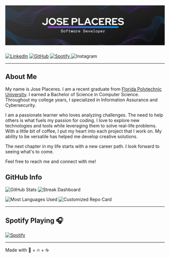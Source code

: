 # ![Welcome Banner](intro-banner.png)




<!-- <br>

[![Linkedin](https://img.shields.io/badge/LinkedIn-Ahmad%20Sawalqeh-blue?logo=Linkedin&logoColor=blue&labelColor=black)](https://www.linkedin.com/in/ahmad-alsawalqeh/)
[![Mail](https://img.shields.io/badge/Hotmail-sawalqa_jo@hotmail.com-blue?logo=Gmail&logoColor=blue&labelColor=black)](mailto:sawalqa_jo@hotmail.com)

<br> -->
[![LinkedIn](https://img.shields.io/badge/LinkedIn-0077B5?style=for-the-badge&logo=linkedin&logoColor=white
)][2]
[![GitHub](https://img.shields.io/badge/GitHub-100000?style=for-the-badge&logo=github&logoColor=white
)][3]
[![Spotify](https://img.shields.io/badge/Spotify-1ED760?&style=for-the-badge&logo=spotify&logoColor=white)
][4]
![Instagram](https://img.shields.io/badge/Instagram-F11457?style=for-the-badge&logo=instagram&logoColor=white)


---

## About Me
My name is Jose Placeres. I am a recent graduate from [Florida Polytechnic University][1]. I earned a Bachelor of Science in Computer Science. Throughout my college years, I specialized in Information Assurance and Cybersecurity. 

I am a passionate learner who loves analyzing challenges. The need to help others is what fuels my passion for coding. I love to explore new technologies and tools while leveraging them to solve real-life problems. With a little bit of coffee, I put my heart into each project that I work on. My ability to be versatile has helped me develop creative solutions.

The next chapter in my life starts with a new career path. I look forward to seeing what's to come.

Feel free to reach me and connect with me!

<!-- ## Tech Stack -->
<!-- ### Group 1 -->
<!-- ### Group 2 -->
<!-- ### Group 3 -->


<!-- ## Tech I am learning -->
<!-- COMMING SOON -->

## GitHub Info

![GitHub Stats](https://github-readme-stats-jplaceres.vercel.app/api?username=jplaceres&show_icons=true&theme=nord&custom_title=My%20GitHub%20Stats%20🔥&count_private=true&hide_border=false&show_icons=true)
![Streak Dashboard](http://github-streak-stats-jplaceres.herokuapp.com?user=jplaceres&theme=nord&date_format=M%20j%5B%2C%20Y%5D)

![Most Languages Used](https://github-readme-stats-jplaceres.vercel.app/api/top-langs/?username=jplaceres&theme=nord&layout=compact&langs_count=4)
![Customized Repo Card](https://github-readme-stats-jplaceres.vercel.app/api/pin?username=jplaceres&theme=nord&repo=github-readme-stats)




<!-- <details align="left">
    <summary>Group A</summary>
    <img align="left" alt="GitHub Stats" src="https://github-readme-stats-jplaceres.vercel.app/api?username=jplaceres&show_icons=true&theme=nord&custom_title=My%20GitHub%20Stats%20🔥&count_private=true&hide_border=false&show_icons=true">
    <img align="right" alt="Streak Dashboard" src="http://github-readme-streak-stats.herokuapp.com?user=jplaceres&theme=nord&date_format=M%20j%5B%2C%20Y%5D"></>
</details>
<br>

<details align="left">
    <summary><strong>Group B</strong></summary>
    <img align="left" alt="Most Used Languages" src="https://github-readme-stats-jplaceres.vercel.app/api/top-langs/?username=jplaceres&theme=nord">
</details> -->




<!-- # Weekly Activities -->
<!-- COMMING SOON -->

---

## Spotify Playing 🎧

[![Spotify](https://github-spotify-dashboard.vercel.app/api/spotify)][4]


<!-- [![Spotify][5]][4] -->
<!-- [![Spotify Music](https://github-spotify-dashboard.vercel.app/api/spotify)](https://open.spotify.com/user/JPlaceres) -->
<!-- ### Spotify Playing 🎧 EXAMPLE ONLY
[<img src="https://github-spotify-dashboard.vercel.app/api/spotify" alt="Spotify Now Playing" width="350" />](https://open.spotify.com/user/JPlaceres) -->

---
Made with 💜 + 🔥 + ☕

<!-- Connect with me! ([🔝](#welcome-banner)) -->



<!--List of Links used-->
[1]:https://www.floridapoly.edu
[2]:https://www.linkedin.com/in/jose-placeres
[3]:https://www.github.com/jplaceres
[4]:https://open.spotify.com/user/JPlaceres



<!--List of Repos used-->
[6]:https://github.com/alexandresanlim/Badges4-README.md-Profile
[7]:https://github.com/jplaceres/github-spotify-dashboard
[8]:https://github.com/jplaceres/github-readme-streak-stats
[9]:https://github.com/jplaceres/github-readme-stats
[10]:https://github.com/Ileriayo/markdown-badges











<!--
**jplaceres/jplaceres** is a ✨ _special_ ✨ repository because its `README.md` (this file) appears on your GitHub profile.

Here are some ideas to get you started:

- 🔭 I’m currently working on ...
- 🌱 I’m currently learning ...
- 👯 I’m looking to collaborate on ...
- 🤔 I’m looking for help with ...
- 💬 Ask me about ...
- 📫 How to reach me: ...
- 😄 Pronouns: ...
- ⚡ Fun fact: ...
-->

